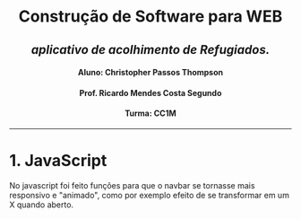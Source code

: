 <div align="center">
  
# **Construção de Software para WEB**
## *aplicativo de acolhimento de Refugiados.*
#### Aluno: Christopher Passos Thompson
#### Prof. Ricardo Mendes Costa Segundo
#### Turma: CC1M
</div>

***

# **1. JavaScript**
No javascript foi feito funções para que o navbar se tornasse mais responsivo e "animado", como por exemplo efeito de se transformar em um X quando aberto.
